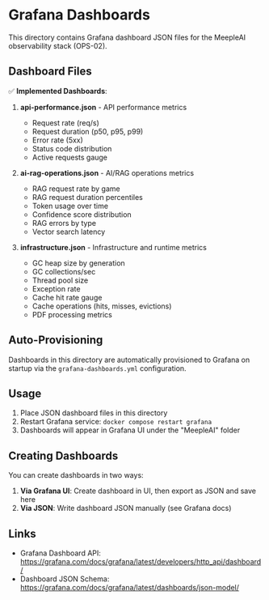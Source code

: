 # Grafana Dashboards

This directory contains Grafana dashboard JSON files for the MeepleAI observability stack (OPS-02).

## Dashboard Files

✅ **Implemented Dashboards**:

1. **api-performance.json** - API performance metrics
   - Request rate (req/s)
   - Request duration (p50, p95, p99)
   - Error rate (5xx)
   - Status code distribution
   - Active requests gauge

2. **ai-rag-operations.json** - AI/RAG operations metrics
   - RAG request rate by game
   - RAG request duration percentiles
   - Token usage over time
   - Confidence score distribution
   - RAG errors by type
   - Vector search latency

3. **infrastructure.json** - Infrastructure and runtime metrics
   - GC heap size by generation
   - GC collections/sec
   - Thread pool size
   - Exception rate
   - Cache hit rate gauge
   - Cache operations (hits, misses, evictions)
   - PDF processing metrics

## Auto-Provisioning

Dashboards in this directory are automatically provisioned to Grafana on startup via the `grafana-dashboards.yml` configuration.

## Usage

1. Place JSON dashboard files in this directory
2. Restart Grafana service: `docker compose restart grafana`
3. Dashboards will appear in Grafana UI under the "MeepleAI" folder

## Creating Dashboards

You can create dashboards in two ways:

1. **Via Grafana UI**: Create dashboard in UI, then export as JSON and save here
2. **Via JSON**: Write dashboard JSON manually (see Grafana docs)

## Links

- Grafana Dashboard API: https://grafana.com/docs/grafana/latest/developers/http_api/dashboard/
- Dashboard JSON Schema: https://grafana.com/docs/grafana/latest/dashboards/json-model/

